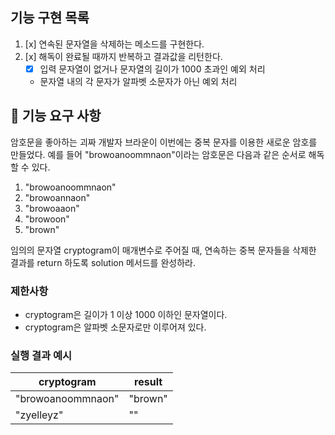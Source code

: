 ## 기능 구현 목록
1. [x] 연속된 문자열을 삭제하는 메소드를 구현한다.
2. [x] 해독이 완료될 때까지 반복하고 결과값을 리턴한다.
    - [x] 입력 문자열이 없거나 문자열의 길이가 1000 초과인 예외 처리
    - 문자열 내의 각 문자가 알파벳 소문자가 아닌 예외 처리
## 🚀 기능 요구 사항

암호문을 좋아하는 괴짜 개발자 브라운이 이번에는 중복 문자를 이용한 새로운 암호를 만들었다. 예를 들어 "browoanoommnaon"이라는 암호문은 다음과 같은 순서로 해독할 수 있다.

1. "browoanoommnaon"
2. "browoannaon"
3. "browoaaon"
4. "browoon"
5. "brown"

임의의 문자열 cryptogram이 매개변수로 주어질 때, 연속하는 중복 문자들을 삭제한 결과를 return 하도록 solution 메서드를 완성하라.

### 제한사항

- cryptogram은 길이가 1 이상 1000 이하인 문자열이다.
- cryptogram은 알파벳 소문자로만 이루어져 있다.

### 실행 결과 예시

| cryptogram | result |
| --- | --- |
| "browoanoommnaon" | "brown" |
| "zyelleyz" | "" |
